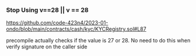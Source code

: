 
### Stop Using v==28 || v == 28

https://github.com/code-423n4/2023-01-ondo/blob/main/contracts/cash/kyc/KYCRegistry.sol#L87

precompile actually checks if the value is 27 or 28. No need to do this when verify signature on the caller side

